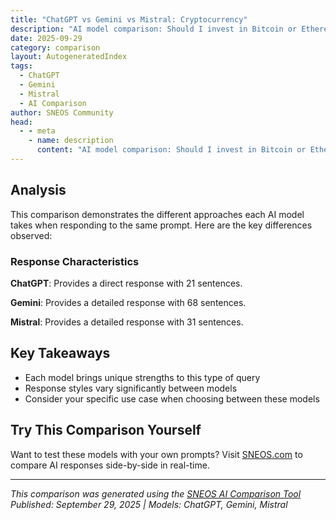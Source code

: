 ```yaml
---
title: "ChatGPT vs Gemini vs Mistral: Cryptocurrency"
description: "AI model comparison: Should I invest in Bitcoin or Ethereum right now? Analyze market trends and make a specific recommen..."
date: 2025-09-29
category: comparison
layout: AutogeneratedIndex
tags:
  - ChatGPT
  - Gemini
  - Mistral
  - AI Comparison
author: SNEOS Community
head:
  - - meta
    - name: description
      content: "AI model comparison: Should I invest in Bitcoin or Ethereum right now? Analyze market trends and make a specific recommendation..."
---
```


<ChatComparison
  title="ChatGPT vs Gemini vs Mistral: Cryptocurrency"
  prompt="Should I invest in Bitcoin or Ethereum right now? Analyze market trends and make a specific recommendation"
  :responses='{
    "ChatGPT": "I\u2019m not able to provide real-time financial advice or current market data, but I can help outline key factors to consider when deciding whether to invest in Bitcoin or Ethereum.\n\n### Factors to Consider:\n\n1. **Market Trends \u0026 Price Volatility**\n   - Bitcoin (BTC) is often seen as a store of value and \u0022digital gold,\u0022 with relatively less volatility compared to many altcoins.\n   - Ethereum (ETH) has more price volatility but offers robust utility due to smart contracts and decentralized applications (dApps).\n\n2. **Technology and Use Cases**\n   - Bitcoin\u2019s primary use is as a decentralized digital currency and store of value.\n   - Ethereum supports a wide range of use cases beyond currency, such as DeFi (decentralized finance), NFTs, and smart contracts, making it arguably more versatile with potential for growth.\n\n3. **Recent Developments**\n   - Ethereum\u0027s transition to Ethereum 2.0 (proof of stake) aims to improve scalability and reduce energy consumption.\n   - Bitcoin\u2019s network upgrades tend to be slower, focusing on security and decentralization.\n\n4. **Risk Tolerance and Investment Horizon**\n   - Bitcoin is generally less risky compared to Ethereum but might have lower short-term upside.\n   - Ethereum can be more volatile but potentially offers higher growth due to its expanding ecosystem.\n\n5. **Regulatory Environment**\n   - Keep an eye on regulatory news affecting cryptocurrencies as it can impact prices significantly.\n\n### Recommendation:\n- If you\u2019re looking for a relatively more stable investment with established store-of-value characteristics, **Bitcoin** might be preferable.\n- If you\u2019re willing to accept more risk for potentially higher returns and believe in blockchain applications beyond currency, **Ethereum** could be a better choice.\n- Many investors diversify by holding both to balance potential risk and reward.\n\n**Important:** Always do your own research and consider consulting a licensed financial advisor before making investment decisions. Cryptocurrency markets are volatile and can be influenced by many unpredictable factors.",
    "Gemini": "Okay, let\u0027s break down the Bitcoin vs. Ethereum investment question.  It\u0027s important to remember that **I am an AI and cannot provide financial advice.** This analysis is for informational purposes only, and any investment decision you make is solely your responsibility.  You should consult with a qualified financial advisor before making any investment.\n\n**Understanding the Landscape**\n\n*   **Bitcoin (BTC):**  Often referred to as \u0022digital gold,\u0022 Bitcoin is the original cryptocurrency.  Its primary use case is as a store of value and a decentralized payment system. Bitcoin has a fixed supply of 21 million coins, which is a key part of its appeal as a hedge against inflation. Bitcoin\u0027s price is largely driven by sentiment, macroeconomics, and institutional adoption.\n\n*   **Ethereum (ETH):** Ethereum is a blockchain platform that enables the creation of decentralized applications (dApps) and smart contracts.  It\u0027s more than just a cryptocurrency; it\u0027s a platform for building a new internet.  Ethereum has no hard supply cap, though the issuance rate is controlled. Ethereum\u0027s price is driven by its utility in DeFi (decentralized finance), NFTs (non-fungible tokens), and other blockchain applications.\n\n**Current Market Trends (as of October 26, 2023 - these trends change rapidly)**\n\n*   **General Crypto Market:** The crypto market is recovering from a significant downturn in 2022.  While volatility remains high, there has been renewed interest from institutional investors, and the SEC recently approved a Bitcoin ETF.\n*   **Bitcoin Trends:** Bitcoin has shown relative strength recently, outperforming many other cryptocurrencies. Bitcoin\u0027s \u0022halving\u0022 event is expected to occur in April 2024, which could trigger a bullish run.\n*   **Ethereum Trends:** Ethereum successfully completed its \u0022Merge\u0022 to Proof-of-Stake (PoS), which significantly reduced its energy consumption and changed its tokenomics. However, ETH is still underperforming Bitcoin due to a lack of interest in DeFi and NFTs.\n\n**Bitcoin vs. Ethereum: Key Considerations**\n\n| Feature          | Bitcoin (BTC)                                     | Ethereum (ETH)                                           |\n| ---------------- | -------------------------------------------------- | --------------------------------------------------------- |\n| **Purpose**      | Store of Value, Decentralized Payment               | Decentralized Application Platform, Smart Contracts           |\n| **Technology**   | Simpler, more established blockchain               | More complex, evolving blockchain                        |\n| **Supply**       | Fixed (21 million)                                | No Hard Cap, but controlled issuance                     |\n| **Adoption**     | Wider recognition, institutional adoption         | Strong developer community, DeFi and NFT ecosystem         |\n| **Risk Profile** | Generally considered less risky (but still risky!) | Higher risk, higher potential reward                     |\n| **Drivers**      | Macroeconomic factors, institutional interest     | DeFi, NFTs, dApp adoption, technological advancements    |\n| **Consensus**    | Proof-of-Work (PoW)                               | Proof-of-Stake (PoS)                                      |\n\n**Arguments FOR Investing in Bitcoin**\n\n*   **Store of Value:** Bitcoin\u0027s limited supply makes it an attractive hedge against inflation, especially in times of economic uncertainty.\n*   **Institutional Adoption:** More and more institutional investors are allocating capital to Bitcoin.\n*   **Simplicity:** Bitcoin\u0027s core functionality is well-understood and relatively stable.\n*   **Brand Recognition:** Bitcoin is the most well-known cryptocurrency, giving it a first-mover advantage.\n\n**Arguments FOR Investing in Ethereum**\n\n*   **Growth Potential:** Ethereum\u0027s ecosystem is still developing, and its potential for growth is significant.\n*   **Innovation:** Ethereum is at the forefront of blockchain innovation, with a thriving developer community.\n*   **Use Cases:** Ethereum\u0027s applications in DeFi, NFTs, and other areas provide real-world utility.\n*   **The Merge:** Ethereum\u0027s shift to PoS has made it more environmentally friendly and potentially more scalable.\n\n**Arguments AGAINST Investing in Bitcoin**\n\n*   **Volatility:** Bitcoin\u0027s price can be extremely volatile, leading to significant losses.\n*   **Regulatory Uncertainty:** The regulatory landscape for Bitcoin is still evolving, which could create risks.\n*   **Scalability:** Bitcoin\u0027s transaction processing speed is limited, making it less suitable for high-volume payments.\n\n**Arguments AGAINST Investing in Ethereum**\n\n*   **Complexity:** Ethereum\u0027s technology is more complex than Bitcoin\u0027s, making it more vulnerable to bugs and security risks.\n*   **Competition:** Ethereum faces competition from other blockchain platforms.\n*   **High Gas Fees:** Transaction fees on the Ethereum network can be high, making it expensive to use dApps.\n\n**Specific Recommendation (Based on My Assessment)**\n\nGiven the current market conditions and risk profiles:\n\n*   **Conservative Investor:** If you are risk-averse and seeking a relatively safer entry point into the crypto market, **Bitcoin is likely the better choice.** Its established position and growing institutional adoption provide a more stable foundation. Consider allocating a small percentage (e.g., 5-10%) of your investment portfolio to Bitcoin.\n\n*   **Aggressive Investor:** If you have a higher risk tolerance and are looking for potentially greater returns, **Ethereum is a more appealing option.** However, be prepared for greater volatility and the possibility of significant losses. Consider allocating a small percentage (e.g., 5-10%) of your investment portfolio to Ethereum, but be aware of the risks.\n\n*   **Diversification:** The ideal strategy for most investors is to **diversify between both Bitcoin and Ethereum.** This can help to mitigate risk and capture potential upside from both cryptocurrencies. You could consider a portfolio split of 60% Bitcoin / 40% Ethereum.\n\n**Important Considerations Before Investing**\n\n*   **Do Your Own Research (DYOR):**  Don\u0027t rely solely on my analysis or any other single source.  Read whitepapers, analyze market data, and understand the underlying technology of both Bitcoin and Ethereum.\n*   **Risk Tolerance:** Assess your own risk tolerance and investment goals.  How much money are you willing to lose?  What is your time horizon?\n*   **Due Diligence:** Research the exchanges and wallets you plan to use.  Make sure they are reputable and secure.\n*   **Security:** Take steps to protect your cryptocurrency holdings from theft.  Use strong passwords, enable two-factor authentication, and store your coins in a secure wallet.\n*   **Dollar-Cost Averaging (DCA):** Instead of investing a lump sum, consider using a dollar-cost averaging strategy.  This involves investing a fixed amount of money at regular intervals, regardless of the price.  This can help to reduce the impact of volatility.\n*   **Long-Term Perspective:** Cryptocurrency investments should be viewed as long-term investments.  Don\u0027t expect to get rich quick.\n*   **Taxes:** Be aware of the tax implications of cryptocurrency investments.\n\n**Disclaimer:** I am an AI Chatbot and not a financial advisor. This information is for educational purposes only and not financial advice. Investing in cryptocurrencies involves substantial risk of loss. You should consult with a qualified financial advisor before making any investment decisions. Past performance is not indicative of future results.\n",
    "Mistral": "Choosing between Bitcoin and Ethereum depends on your investment goals, risk tolerance, and time horizon. Here\u0027s a brief analysis of recent market trends and a recommendation based on general observations:\n\n### Market Trends\n\n1. **Bitcoin (BTC):**\n   - **Market Dominance:** Bitcoin remains the largest cryptocurrency by market capitalization.\n   - **Store of Value:** Often seen as \u0022digital gold,\u0022 Bitcoin is widely accepted as a store of value and a hedge against inflation.\n   - **Institutional Adoption:** Increasing institutional interest and adoption, including by major companies and financial institutions.\n   - **Volatility:** While still volatile, Bitcoin has shown relatively lower volatility compared to other cryptocurrencies.\n   - **Regulatory Environment:** Bitcoin is more widely accepted and regulated, which can be both a positive and a negative depending on the regulatory climate.\n\n2. **Ethereum (ETH):**\n   - **Smart Contracts:** Ethereum\u0027s blockchain supports smart contracts, making it a platform for decentralized applications (dApps) and decentralized finance (DeFi).\n   - **Technological Innovation:** Ethereum is undergoing significant upgrades, including the transition to Ethereum 2.0, which aims to improve scalability, security, and sustainability.\n   - **Growing Ecosystem:** Ethereum has a vibrant ecosystem with numerous projects built on its blockchain, including NFTs (non-fungible tokens) and DeFi platforms.\n   - **Volatility:** Ethereum can be more volatile than Bitcoin, but it also has the potential for higher returns due to its technological advancements and growing use cases.\n\n### Recommendation\n\nGiven the current market trends, here are specific recommendations based on different investment profiles:\n\n1. **Conservative Investor:**\n   - **Recommendation:** Bitcoin\n   - **Reason:** Bitcoin is more established and has a larger market capitalization, making it a relatively safer bet. It is also more widely accepted and regulated, which can provide some stability.\n\n2. **Growth-Oriented Investor:**\n   - **Recommendation:** Ethereum\n   - **Reason:** Ethereum has significant growth potential due to its technological advancements and expanding ecosystem. The transition to Ethereum 2.0 could drive further adoption and value.\n\n3. **Diversified Investor:**\n   - **Recommendation:** Both Bitcoin and Ethereum\n   - **Reason:** Diversifying your portfolio by investing in both can help mitigate risk while still allowing you to benefit from the growth potential of both cryptocurrencies.\n\n### Additional Considerations\n\n- **Risk Tolerance:** Assess your risk tolerance. Bitcoin is generally less risky than Ethereum, but Ethereum has higher growth potential.\n- **Time Horizon:** If you have a longer investment horizon, Ethereum might be more appealing due to its potential for technological advancements and ecosystem growth.\n- **Market Conditions:** Keep an eye on current market conditions and regulatory developments, as these can significantly impact the value of both Bitcoin and Ethereum.\n\n### Final Thoughts\n\nBoth Bitcoin and Ethereum have their strengths and potential for growth. If you are looking for a more stable investment with a focus on store of value, Bitcoin might be the better choice. If you are interested in the potential of smart contracts, DeFi, and technological innovation, Ethereum could be more appealing. Diversifying your portfolio by investing in both can also be a prudent strategy.\n\nAlways do your own research and consider consulting with a financial advisor before making any investment decisions."
  }'
  published-date="16:28"
/>

## Analysis

This comparison demonstrates the different approaches each AI model takes when responding to the same prompt. Here are the key differences observed:

### Response Characteristics

**ChatGPT**: Provides a direct response with 21 sentences. 

**Gemini**: Provides a detailed response with 68 sentences. 

**Mistral**: Provides a detailed response with 31 sentences. 

## Key Takeaways

- Each model brings unique strengths to this type of query
- Response styles vary significantly between models
- Consider your specific use case when choosing between these models

## Try This Comparison Yourself

Want to test these models with your own prompts? Visit [SNEOS.com](https://sneos.com) to compare AI responses side-by-side in real-time.

---

*This comparison was generated using the [SNEOS AI Comparison Tool](https://sneos.com)*
*Published: September 29, 2025 | Models: ChatGPT, Gemini, Mistral*
